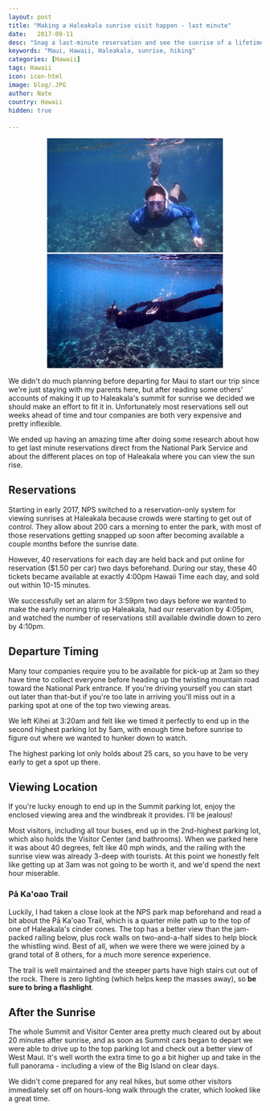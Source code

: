 ```yaml
---
layout: post
title: "Making a Haleakala sunrise visit happen - last minute"
date:   2017-09-11
desc: "Snag a last-minute reservation and see the sunrise of a lifetime."
keywords: "Maui, Hawaii, Haleakala, sunrise, hiking"
categories: [Hawaii]
tags: Hawaii
icon: icon-html
image: blog/.JPG
author: Nate
country: Hawaii
hidden: true

---
```


<div style="text-align: center;"><a href="/static/assets/img/blog/Natesnorkel.JPG" target="_blank"><img src="/static/assets/img/blog/Natesnorkel.JPG" width="350px"></a> <a href="/static/assets/img/blog/amysnorkel.JPG" target="_blank"><img src="/static/assets/img/blog/amysnorkel.JPG" width="350px"></a></div>

We didn't do much planning before departing for Maui to start our trip since we're just staying with my parents here, but after reading some others' accounts of making it up to Haleakala's summit for sunrise we decided we should make an effort to fit it in. Unfortunately most reservations sell out weeks ahead of time and tour companies are both very expensive and pretty inflexible.

We ended up having an amazing time after doing some research about how to get last minute reservations direct from the National Park Service and about the different places on top of Haleakala where you can view the sun rise.


## <i class="fa fa-check-square" aria-hidden="true" style="color:#2495C4;"></i> Reservations

Starting in early 2017, NPS switched to a reservation-only system for viewing sunrises at Haleakala because crowds were starting to get out of control. They allow about 200 cars a morning to enter the park, with most of those reservations getting snapped up soon after becoming available a couple months before the sunrise date.

However, 40 reservations for each day are held back and put online for reservation ($1.50 per car) two days beforehand. During our stay, these 40 tickets became available at exactly 4:00pm Hawaii Time each day, and sold out within 10-15 minutes.

We successfully set an alarm for 3:59pm two days before we wanted to make the early morning trip up Haleakala, had our reservation by 4:05pm, and watched the number of reservations still available dwindle down to zero by 4:10pm.


## <i class="fa fa-check-square" aria-hidden="true" style="color:#2495C4;"></i> Departure Timing

Many tour companies require you to be available for pick-up at 2am so they have time to collect everyone before heading up the twisting mountain road toward the National Park entrance. If you're driving yourself you can start out later than that-but if you're too late in arriving you'll miss out in a parking spot at one of the top two viewing areas.

We left Kihei at 3:20am and felt like we timed it perfectly to end up in the second highest parking lot by 5am, with enough time before sunrise to figure out where we wanted to hunker down to watch.

The highest parking lot only holds about 25 cars, so you have to be very early to get a spot up there.

## <i class="fa fa-check-square" aria-hidden="true" style="color:#2495C4;"></i> Viewing Location

If you're lucky enough to end up in the Summit parking lot, enjoy the enclosed viewing area and the windbreak it provides. I'll be jealous!

Most visitors, including all tour buses, end up in the 2nd-highest parking lot, which also holds the Visitor Center (and bathrooms). When we parked here it was about 40 degrees, felt like 40 mph winds, and the railing with the sunrise view was already 3-deep with tourists. At this point we honestly felt like getting up at 3am was not going to be worth it, and we'd spend the next hour miserable.

### Pā Ka'oao Trail

Luckily, I had taken a close look at the NPS park map beforehand and read a bit about the Pā Ka'oao Trail, which is a quarter mile path up to the top of one of Haleakala's cinder cones. The top has a better view than the jam-packed railing below, plus rock walls on two-and-a-half sides to help block the whistling wind. Best of all, when we were there we were joined by a grand total of 8 others, for a much more serence experience.

The trail is well maintained and the steeper parts have high stairs cut out of the rock. There is zero lighting (which helps keep the masses away), so **be sure to bring a flashlight**.

## <i class="fa fa-check-square" aria-hidden="true" style="color:#2495C4;"></i> After the Sunrise

The whole Summit and Visitor Center area pretty much cleared out by about 20 minutes after sunrise, and as soon as Summit cars began to depart we were able to drive up to the top parking lot and check out a better view of West Maui. It's well worth the extra time to go a bit higher up and take in the full panorama - including a view of the Big Island on clear days.

We didn't come prepared for any real hikes, but some other visitors immediately set off on hours-long walk through the crater, which looked like a great time.
